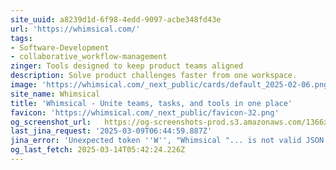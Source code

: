 ```yaml
---
site_uuid: a8239d1d-6f98-4edd-9097-acbe348fd43e
url: 'https://whimsical.com/'
tags:
- Software-Development
- collaborative_workflow-management
zinger: Tools designed to keep product teams aligned
description: Solve product challenges faster from one workspace.
image: 'https://whimsical.com/_next_public/cards/default_2025-02-06.png'
site_name: Whimsical
title: 'Whimsical - Unite teams, tasks, and tools in one place'
favicon: 'https://whimsical.com/_next_public/favicon-32.png'
og_screenshot_url:   https://og-screenshots-prod.s3.amazonaws.com/1366x768/80/false/0769dc5c4e2edfc6d1a069ecb08bfe8e77d39c85cb75cf723a4b3ec5047857dc.jpeg
last_jina_request: '2025-03-09T06:44:59.887Z'
jina_error: 'Unexpected token ''W'', "Whimsical "... is not valid JSON'
og_last_fetch: 2025-03-14T05:42:24.226Z
---
```


